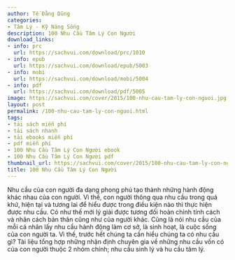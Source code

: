 ```yaml
---
author: Tế Đằng Dũng
categories:
- Tâm Lý - Kỹ Năng Sống
description: 100 Nhu Cầu Tâm Lý Con Người
download_links:
- info: prc
  url: https://sachvui.com/download/prc/1010
- info: epub
  url: https://sachvui.com/download/epub/5003
- info: mobi
  url: https://sachvui.com/download/mobi/5004
- info: pdf
  url: https://sachvui.com/download/pdf/5005
image: https://sachvui.com/cover/2015/100-nhu-cau-tam-ly-con-nguoi.jpg
layout: post
permalink: /100-nhu-cau-tam-ly-con-nguoi.html
tags:
- tải sách miễn phí
- tải sách nhanh
- tải ebooks miễn phí
- pdf miễn phí
- 100 Nhu Cầu Tâm Lý Con Người ebook
- 100 Nhu Cầu Tâm Lý Con Người pdf
thumbnail_url: https://sachvui.com/cover/2015/100-nhu-cau-tam-ly-con-nguoi.jpg
title: 100 Nhu Cầu Tâm Lý Con Người
---
```


 <div class="item-desc text-justify"> <p>Nhu cầu của con người đa dạng phong phú tạo thành những hành động khác nhau của con người. Vì thế, con người thông qua nhu cầu trong quá khứ, hiện tại và tương lai để hiểu được trong điều kiện nào thì thực hiện được nhu cầu. Có như thế mới lý giải được tương đối hoàn chỉnh tính cách và nhân cách bản thân cũng như của người khác. Cũng là nói nhu cầu của mỗi cá nhân lấy nhu cầu hành động làm cơ sở, là sinh hoạt, là cuộc sống của con người ta. Vì thế, trước hết chúng ta cần hiểu chúng ta có nhu cầu gì? Tài liệu tổng hợp những nhận định chuyên gia về những nhu cầu vốn có của con người thuộc 2 nhóm chính; nhu cầu sinh lý và hu cầu tâm lý.</p> </div>